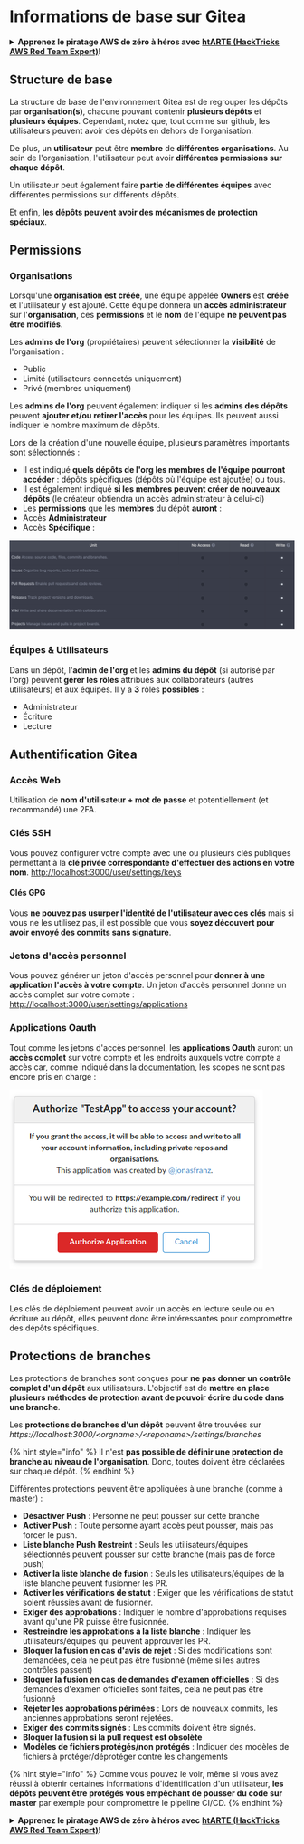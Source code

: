 # Informations de base sur Gitea

<details>

<summary><strong>Apprenez le piratage AWS de zéro à héros avec</strong> <a href="https://training.hacktricks.xyz/courses/arte"><strong>htARTE (HackTricks AWS Red Team Expert)</strong></a><strong>!</strong></summary>

Autres moyens de soutenir HackTricks :

* Si vous souhaitez voir votre **entreprise annoncée dans HackTricks** ou **télécharger HackTricks en PDF**, consultez les [**PLANS D'ABONNEMENT**](https://github.com/sponsors/carlospolop) !
* Obtenez le [**swag officiel PEASS & HackTricks**](https://peass.creator-spring.com)
* Découvrez [**La Famille PEASS**](https://opensea.io/collection/the-peass-family), notre collection de [**NFTs**](https://opensea.io/collection/the-peass-family) exclusifs
* **Rejoignez le** 💬 [**groupe Discord**](https://discord.gg/hRep4RUj7f) ou le [**groupe telegram**](https://t.me/peass) ou **suivez** moi sur **Twitter** 🐦 [**@carlospolopm**](https://twitter.com/carlospolopm)**.**
* **Partagez vos astuces de piratage en soumettant des PR aux dépôts github** [**HackTricks**](https://github.com/carlospolop/hacktricks) et [**HackTricks Cloud**](https://github.com/carlospolop/hacktricks-cloud).

</details>

## Structure de base

La structure de base de l'environnement Gitea est de regrouper les dépôts par **organisation(s)**, chacune pouvant contenir **plusieurs dépôts** et **plusieurs équipes**. Cependant, notez que, tout comme sur github, les utilisateurs peuvent avoir des dépôts en dehors de l'organisation.

De plus, un **utilisateur** peut être **membre** de **différentes organisations**. Au sein de l'organisation, l'utilisateur peut avoir **différentes permissions sur chaque dépôt**.

Un utilisateur peut également faire **partie de différentes équipes** avec différentes permissions sur différents dépôts.

Et enfin, **les dépôts peuvent avoir des mécanismes de protection spéciaux**.

## Permissions

### Organisations

Lorsqu'une **organisation est créée**, une équipe appelée **Owners** est **créée** et l'utilisateur y est ajouté. Cette équipe donnera un **accès administrateur** sur l'**organisation**, ces **permissions** et le **nom** de l'équipe **ne peuvent pas être modifiés**.

Les **admins de l'org** (propriétaires) peuvent sélectionner la **visibilité** de l'organisation :

* Public
* Limité (utilisateurs connectés uniquement)
* Privé (membres uniquement)

Les **admins de l'org** peuvent également indiquer si les **admins des dépôts** peuvent **ajouter et/ou retirer l'accès** pour les équipes. Ils peuvent aussi indiquer le nombre maximum de dépôts.

Lors de la création d'une nouvelle équipe, plusieurs paramètres importants sont sélectionnés :

* Il est indiqué **quels dépôts de l'org les membres de l'équipe pourront accéder** : dépôts spécifiques (dépôts où l'équipe est ajoutée) ou tous.
* Il est également indiqué **si les membres peuvent créer de nouveaux dépôts** (le créateur obtiendra un accès administrateur à celui-ci)
* Les **permissions** que les **membres** du dépôt **auront** :
* Accès **Administrateur**
* Accès **Spécifique** :

![](<../../.gitbook/assets/image (3) (1) (1) (1) (1) (1) (1) (1) (1) (1).png>)

### Équipes & Utilisateurs

Dans un dépôt, l'**admin de l'org** et les **admins du dépôt** (si autorisé par l'org) peuvent **gérer les rôles** attribués aux collaborateurs (autres utilisateurs) et aux équipes. Il y a **3** rôles **possibles** :

* Administrateur
* Écriture
* Lecture

## Authentification Gitea

### Accès Web

Utilisation de **nom d'utilisateur + mot de passe** et potentiellement (et recommandé) une 2FA.

### **Clés SSH**

Vous pouvez configurer votre compte avec une ou plusieurs clés publiques permettant à la **clé privée correspondante d'effectuer des actions en votre nom**. [http://localhost:3000/user/settings/keys](http://localhost:3000/user/settings/keys)

#### **Clés GPG**

Vous **ne pouvez pas usurper l'identité de l'utilisateur avec ces clés** mais si vous ne les utilisez pas, il est possible que vous **soyez découvert pour avoir envoyé des commits sans signature**.

### **Jetons d'accès personnel**

Vous pouvez générer un jeton d'accès personnel pour **donner à une application l'accès à votre compte**. Un jeton d'accès personnel donne un accès complet sur votre compte : [http://localhost:3000/user/settings/applications](http://localhost:3000/user/settings/applications)

### Applications Oauth

Tout comme les jetons d'accès personnel, les **applications Oauth** auront un **accès complet** sur votre compte et les endroits auxquels votre compte a accès car, comme indiqué dans la [documentation](https://docs.gitea.io/en-us/oauth2-provider/#scopes), les scopes ne sont pas encore pris en charge :

![](<../../.gitbook/assets/image (60).png>)

### Clés de déploiement

Les clés de déploiement peuvent avoir un accès en lecture seule ou en écriture au dépôt, elles peuvent donc être intéressantes pour compromettre des dépôts spécifiques.

## Protections de branches

Les protections de branches sont conçues pour **ne pas donner un contrôle complet d'un dépôt** aux utilisateurs. L'objectif est de **mettre en place plusieurs méthodes de protection avant de pouvoir écrire du code dans une branche**.

Les **protections de branches d'un dépôt** peuvent être trouvées sur _https://localhost:3000/\<orgname>/\<reponame>/settings/branches_

{% hint style="info" %}
Il n'est **pas possible de définir une protection de branche au niveau de l'organisation**. Donc, toutes doivent être déclarées sur chaque dépôt.
{% endhint %}

Différentes protections peuvent être appliquées à une branche (comme à master) :

* **Désactiver Push** : Personne ne peut pousser sur cette branche
* **Activer Push** : Toute personne ayant accès peut pousser, mais pas forcer le push.
* **Liste blanche Push Restreint** : Seuls les utilisateurs/équipes sélectionnés peuvent pousser sur cette branche (mais pas de force push)
* **Activer la liste blanche de fusion** : Seuls les utilisateurs/équipes de la liste blanche peuvent fusionner les PR.
* **Activer les vérifications de statut** : Exiger que les vérifications de statut soient réussies avant de fusionner.
* **Exiger des approbations** : Indiquer le nombre d'approbations requises avant qu'une PR puisse être fusionnée.
* **Restreindre les approbations à la liste blanche** : Indiquer les utilisateurs/équipes qui peuvent approuver les PR.
* **Bloquer la fusion en cas d'avis de rejet** : Si des modifications sont demandées, cela ne peut pas être fusionné (même si les autres contrôles passent)
* **Bloquer la fusion en cas de demandes d'examen officielles** : Si des demandes d'examen officielles sont faites, cela ne peut pas être fusionné
* **Rejeter les approbations périmées** : Lors de nouveaux commits, les anciennes approbations seront rejetées.
* **Exiger des commits signés** : Les commits doivent être signés.
* **Bloquer la fusion si la pull request est obsolète**
* **Modèles de fichiers protégés/non protégés** : Indiquer des modèles de fichiers à protéger/déprotéger contre les changements

{% hint style="info" %}
Comme vous pouvez le voir, même si vous avez réussi à obtenir certaines informations d'identification d'un utilisateur, **les dépôts peuvent être protégés vous empêchant de pousser du code sur master** par exemple pour compromettre le pipeline CI/CD.
{% endhint %}

<details>

<summary><strong>Apprenez le piratage AWS de zéro à héros avec</strong> <a href="https://training.hacktricks.xyz/courses/arte"><strong>htARTE (HackTricks AWS Red Team Expert)</strong></a><strong>!</strong></summary>

Autres moyens de soutenir HackTricks :

* Si vous souhaitez voir votre **entreprise annoncée dans HackTricks** ou **télécharger HackTricks en PDF**, consultez les [**PLANS D'ABONNEMENT**](https://github.com/sponsors/carlospolop) !
* Obtenez le [**swag officiel PEASS & HackTricks**](https://peass.creator-spring.com)
* Découvrez [**La Famille PEASS**](https://opensea.io/collection/the-peass-family), notre collection de [**NFTs**](https://opensea.io/collection/the-peass-family) exclusifs
* **Rejoignez le** 💬 [**groupe Discord**](https://discord.gg/hRep4RUj7f) ou le [**groupe telegram**](https://t.me/peass) ou **suivez** moi sur **Twitter** 🐦 [**@carlospolopm**](https://twitter.com/carlospolopm)**.**
* **Partagez vos astuces de piratage en soumettant des PR aux dépôts github** [**HackTricks**](https://github.com/carlospolop/hacktricks) et [**HackTricks Cloud**](https://github.com/carlospolop/hacktricks-cloud).

</details>
